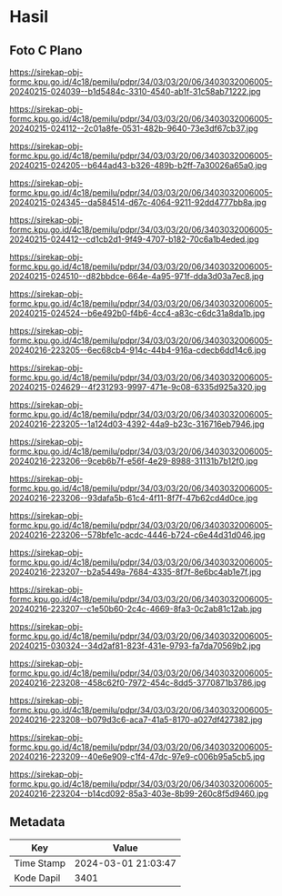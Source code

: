 # Hasil

## Foto C Plano

https://sirekap-obj-formc.kpu.go.id/4c18/pemilu/pdpr/34/03/03/20/06/3403032006005-20240215-024039--b1d5484c-3310-4540-ab1f-31c58ab71222.jpg

https://sirekap-obj-formc.kpu.go.id/4c18/pemilu/pdpr/34/03/03/20/06/3403032006005-20240215-024112--2c01a8fe-0531-482b-9640-73e3df67cb37.jpg

https://sirekap-obj-formc.kpu.go.id/4c18/pemilu/pdpr/34/03/03/20/06/3403032006005-20240215-024205--b644ad43-b326-489b-b2ff-7a30026a65a0.jpg

https://sirekap-obj-formc.kpu.go.id/4c18/pemilu/pdpr/34/03/03/20/06/3403032006005-20240215-024345--da584514-d67c-4064-9211-92dd4777bb8a.jpg

https://sirekap-obj-formc.kpu.go.id/4c18/pemilu/pdpr/34/03/03/20/06/3403032006005-20240215-024412--cd1cb2d1-9f49-4707-b182-70c6a1b4eded.jpg

https://sirekap-obj-formc.kpu.go.id/4c18/pemilu/pdpr/34/03/03/20/06/3403032006005-20240215-024510--d82bbdce-664e-4a95-971f-dda3d03a7ec8.jpg

https://sirekap-obj-formc.kpu.go.id/4c18/pemilu/pdpr/34/03/03/20/06/3403032006005-20240215-024524--b6e492b0-f4b6-4cc4-a83c-c6dc31a8da1b.jpg

https://sirekap-obj-formc.kpu.go.id/4c18/pemilu/pdpr/34/03/03/20/06/3403032006005-20240216-223205--6ec68cb4-914c-44b4-916a-cdecb6dd14c6.jpg

https://sirekap-obj-formc.kpu.go.id/4c18/pemilu/pdpr/34/03/03/20/06/3403032006005-20240215-024629--4f231293-9997-471e-9c08-6335d925a320.jpg

https://sirekap-obj-formc.kpu.go.id/4c18/pemilu/pdpr/34/03/03/20/06/3403032006005-20240216-223205--1a124d03-4392-44a9-b23c-316716eb7946.jpg

https://sirekap-obj-formc.kpu.go.id/4c18/pemilu/pdpr/34/03/03/20/06/3403032006005-20240216-223206--9ceb6b7f-e56f-4e29-8988-31131b7b12f0.jpg

https://sirekap-obj-formc.kpu.go.id/4c18/pemilu/pdpr/34/03/03/20/06/3403032006005-20240216-223206--93dafa5b-61c4-4f11-8f7f-47b62cd4d0ce.jpg

https://sirekap-obj-formc.kpu.go.id/4c18/pemilu/pdpr/34/03/03/20/06/3403032006005-20240216-223206--578bfe1c-acdc-4446-b724-c6e44d31d046.jpg

https://sirekap-obj-formc.kpu.go.id/4c18/pemilu/pdpr/34/03/03/20/06/3403032006005-20240216-223207--b2a5449a-7684-4335-8f7f-8e6bc4ab1e7f.jpg

https://sirekap-obj-formc.kpu.go.id/4c18/pemilu/pdpr/34/03/03/20/06/3403032006005-20240216-223207--c1e50b60-2c4c-4669-8fa3-0c2ab81c12ab.jpg

https://sirekap-obj-formc.kpu.go.id/4c18/pemilu/pdpr/34/03/03/20/06/3403032006005-20240215-030324--34d2af81-823f-431e-9793-fa7da70569b2.jpg

https://sirekap-obj-formc.kpu.go.id/4c18/pemilu/pdpr/34/03/03/20/06/3403032006005-20240216-223208--458c62f0-7972-454c-8dd5-3770871b3786.jpg

https://sirekap-obj-formc.kpu.go.id/4c18/pemilu/pdpr/34/03/03/20/06/3403032006005-20240216-223208--b079d3c6-aca7-41a5-8170-a027df427382.jpg

https://sirekap-obj-formc.kpu.go.id/4c18/pemilu/pdpr/34/03/03/20/06/3403032006005-20240216-223209--40e6e909-c1f4-47dc-97e9-c006b95a5cb5.jpg

https://sirekap-obj-formc.kpu.go.id/4c18/pemilu/pdpr/34/03/03/20/06/3403032006005-20240216-223204--b14cd092-85a3-403e-8b99-260c8f5d9460.jpg


## Metadata

| Key        | Value               |
| ---------- | ------------------- |
| Time Stamp | 2024-03-01 21:03:47 |
| Kode Dapil | 3401                |



